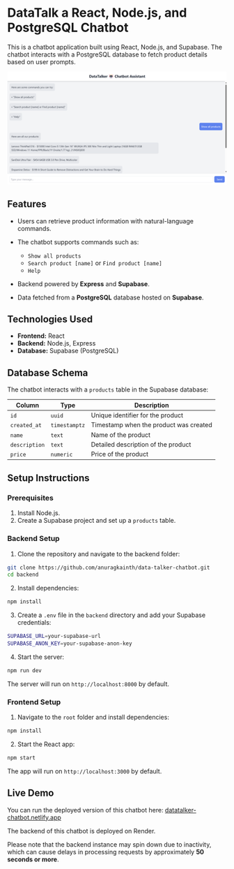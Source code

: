 # DataTalk a React, Node.js, and PostgreSQL Chatbot

This is a chatbot application built using React, Node.js, and Supabase. The chatbot interacts with a PostgreSQL database to fetch product details based on user prompts.

![datatalker-prev](/public/datatalker-prev.png)

## Features

- Users can retrieve product information with natural-language commands.

- The chatbot supports commands such as:
    - `Show all products`
    - `Search product [name]` or `Find product [name]`
    - `Help`
- Backend powered by **Express** and **Supabase**.
- Data fetched from a **PostgreSQL** database hosted on **Supabase**.

## Technologies Used

- **Frontend:** React
- **Backend:** Node.js, Express
- **Database:** Supabase (PostgreSQL)

## Database Schema

The chatbot interacts with a `products` table in the Supabase database:

| Column       | Type         | Description                                |
|--------------|--------------|--------------------------------------------|
| `id`         | `uuid`       | Unique identifier for the product          |
| `created_at` | `timestamptz`| Timestamp when the product was created     |
| `name`       | `text`       | Name of the product                       |
| `description`| `text`       | Detailed description of the product       |
| `price`      | `numeric`    | Price of the product                      |

## Setup Instructions

### Prerequisites

1. Install Node.js.
2. Create a Supabase project and set up a `products` table.

### Backend Setup

1. Clone the repository and navigate to the backend folder:

```bash
git clone https://github.com/anuragkainth/data-talker-chatbot.git
cd backend
```

2. Install dependencies:

```bash
npm install
```

3. Create a `.env` file in the `backend` directory and add your Supabase credentials:

```bash
SUPABASE_URL=your-supabase-url
SUPABASE_ANON_KEY=your-supabase-anon-key
```

4. Start the server:

```bash
npm run dev
```
The server will run on `http://localhost:8000` by default.

### Frontend Setup

1. Navigate to the `root` folder and install dependencies:

```bash
npm install
```

2. Start the React app:

```bash
npm start
```

The app will run on `http://localhost:3000` by default.

## Live Demo

You can run the deployed version of this chatbot here: [datatalker-chatbot.netlify.app](https://datatalker-chatbot.netlify.app/)


The backend of this chatbot is deployed on Render. 

Please note that the backend instance may spin down due to inactivity, which can cause delays in processing requests by approximately **50 seconds or more**.

